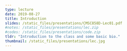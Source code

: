```yaml
---
type: lecture
date: 2019-08-27
title: Introduction
slides: /static_files/presentations/CMSC858D-Lec01.pdf
#notes: /static_files/presentations/lec.zip
#codes: /static_files/presentations/code.zip
tldr: "Introduction to the class and some basic bio."
thumbnail: /static_files/presentations/lec.jpg
---
```

